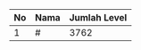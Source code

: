 | No | Nama            | Jumlah Level |
|----|-----------------|--------------|
| 1  | #    |    3762        |

